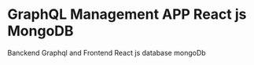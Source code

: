 # GraphQL Management APP React js MongoDB
 Banckend  Graphql and Frontend React js database mongoDb 
